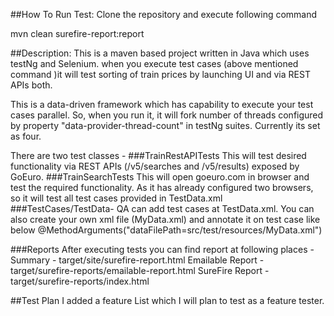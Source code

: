 ##How To Run Test:
Clone the repository and execute following command

mvn clean surefire-report:report

##Description:
This is a maven based project written in Java which uses testNg and Selenium. when you execute test cases (above mentioned command )it will test sorting of train prices by launching UI and via REST APIs both. 

This is a data-driven framework which has capability to execute your test cases parallel. So, when you run it, it will fork number of threads configured by property "data-provider-thread-count" in testNg suites. Currently its set as four. 

There are two test classes -
###TrainRestAPITests
    This will test desired functionality via REST APIs (/v5/searches and /v5/results) exposed by GoEuro.
###TrainSearchTests
   This will open goeuro.com in browser and test the required functionality.
   As it has already configured two browsers, so it will test all test cases provided in TestData.xml
###TestCases/TestData- 
        QA can add test cases at TestData.xml. You can also create your own xml file (MyData.xml) and annotate it on test case like below 
        @MethodArguments("dataFilePath=src/test/resources/MyData.xml")
        
###Reports 
    After executing tests you can find report at following places - 
    Summary - target/site/surefire-report.html
    Emailable Report - target/surefire-reports/emailable-report.html
    SureFire Report - target/surefire-reports/index.html
        
##Test Plan
  I added a feature List which I will plan to test as a feature tester.
        
 

